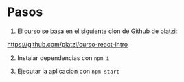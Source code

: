 # Pasos

1. El curso se basa en el siguiente clon de Github de platzi:

https://github.com/platzi/curso-react-intro

2. Instalar dependencias con `npm i`

3. Ejecutar la aplicacion con `npm start`